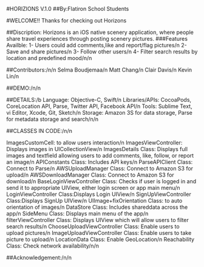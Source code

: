 
#HORIZIONS V.1.0
##By:Flatiron School Students


#WELCOME!!
Thanks for checking out Horizons

##Discription:
Horizons is an iOS native scenery application, where people share travel experiences through posting scenery pictures.
###Features Availble:
1- Users could add comments,like and report/flag pictures/n
2- Save and share pictures/n
3- Follow other users/n
4- Filter search results by location and predefined mood/n/n

##Contributors:/n/n
Selma Boudjemaa/n
Matt Chang/n
Clair Davis/n
Kevin Lin/n

##DEMO:/n/n





##DETAILS:/b
Language: Objective-C, Swift/n
Libraries/APIs: CocoaPods, CoreLocation API, Parse, Twitter API, Facebook API/n
Tools: Sublime Text, vi Editor, Xcode, Git, Sketch/n
Storage: Amazon 3S for data storage, Parse for metadata storage and search/n/n

##CLASSES IN CODE:/n/n

ImagesCustomCell: to allow users interaction/n
ImagesViewController: Displays images in UICollectionView/n
ImagesDetails Class: Displays full images and textfield allowing users to add comments, like, follow, or report an image/n
APIConstants Class: Includes API keys/n
ParseAPIClient Class: Connect to Parse/n
AWSUploadManager Class: Connect to Amazon S3 for upload/n
AWSDownloadManager Class: Connect to Amazon S3 for download/n
BaseLoginViewController Class: Checks if user is logged in and send it to appropriate UIView, either login screen or app main menu/n
LoginViewController Class:Displays Login UIView/n
SignUpViewController Class:Displays SignUp UIView/n
UIImage+fixOrientation Class: to auto orientation of images/n
DataStore Class: Includes shareddata across the app/n
SideMenu Class: Displays main menu of the app/n
filterViewController Class: Displays UIView which will allow users to filter search results/n
ChooseUploadViewController Class: Enable users to upload pictures/n
ImageUploadViewController Class: Enable users to take picture to upload/n
LocationData Class: Enable GeoLocation/n
Reachability Class: Check network availability/n/n




##Acknowledgement:/n/n





